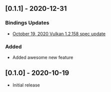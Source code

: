 ## [0.1.1] - 2020-12-31

### Bindings Updates
- [October 19, 2020 Vulkan 1.2.158 spec update](https://github.com/KhronosGroup/Vulkan-Docs/commit/9fd8fd599b47a67b2eb078b2f5c9e6a2adc922a4)

### Added
- Added awesome new feature

## [0.1.0] - 2020-10-19
- Initial release
